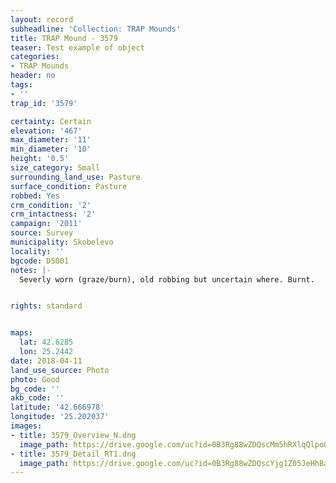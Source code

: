 ```yaml
---
layout: record
subheadline: 'Collection: TRAP Mounds'
title: TRAP Mound - 3579
teaser: Test example of object
categories:
- TRAP Mounds
header: no
tags:
- ''
trap_id: '3579'

certainty: Certain
elevation: '467'
max_diameter: '11'
min_diameter: '10'
height: '0.5'
size_category: Small
surrounding_land_use: Pasture
surface_condition: Pasture
robbed: Yes
crm_condition: '2'
crm_intactness: '2'
campaign: '2011'
source: Survey
municipality: Skobelevo
locality: ''
bgcode: DS001
notes: |-
  Severly worn (graze/burn), old robbing but uncertain where. Burnt.


rights: standard


maps:
  lat: 42.6285
  lon: 25.2442
date: 2018-04-11
land_use_source: Photo
photo: Good
bg_code: ''
akb_code: ''
latitude: '42.666978'
longitude: '25.202037'
images:
- title: 3579_Overview_N.dng
  image_path: https://drive.google.com/uc?id=0B3Rg88wZDQscMm5hRXlqQlpoQzA
- title: 3579_Detail_RT1.dng
  image_path: https://drive.google.com/uc?id=0B3Rg88wZDQscYjg1Z05JeHhBanc
---
```

